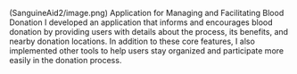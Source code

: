 (SanguineAid2/image.png)
Application for Managing and Facilitating Blood Donation
I developed an application that informs and encourages blood donation by providing users with details about the process, its benefits, and nearby donation locations. In addition to these core features, I also implemented other tools to help users stay organized and participate more easily in the donation process.
